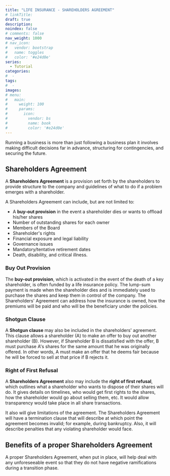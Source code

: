 ```yaml
---
title: "LIFE INSURANCE - SHAREHOLDERS AGREEMENT"
# linkTitle:
draft: true
description: 
noindex: false
# comments: false
nav_weight: 1000
# nav_icon:
#   vendor: bootstrap
#   name: toggles
#   color: '#e24d0e'
series:
  - Tutorial
categories:
#  - 
tags:
#  - 
images:
# menu:
#   main:
#     weight: 100
#     params:
#       icon:
#         vendor: bs
#         name: book
#         color: '#e24d0e'
---
```


Running a business is more than just following a business plan it involves making difficult decisions far in advance, structuring for contingencies, and securing the future.

<!--more-->
## Shareholders Agreement

A **Shareholders Agreement** is a provision set forth by the shareholders to provide structure to the company and guidelines of what to do if a problem emerges with a shareholder.

A Shareholders Agreement can include, but are not limited to:

- A **buy-out provision** in the event a shareholder dies or wants to offload his/her shares
- Number of outstanding shares for each owner
- Members of the Board
- Shareholder's rights
- Financial exposure and legal liability
- Governance issues
- Mandatory/tentative retirement dates
- Death, disability, and critical illness.

### Buy Out Provision

The **buy-out provision**, which is activated in the event of the death of a key shareholder, is often funded by a life insurance policy.  The lump-sum payment is made when the shareholder dies and is immediately used to purchase the shares and keep them in control of the company.  The Shareholders' Agreement can address how the insurance is owned, how the premiums will be paid and who will be the beneficiary under the policies.

### Shotgun Clause

A **Shotgun clause** may also be included in the shareholders' agreement.  This clause allows a shareholder (A) to make an offer to buy out another shareholder (B).  However, if Shareholder B is dissatisfied with the offer, B must purchase A's shares for the same amount that he was originally offered.  In other words, A must make an offer that he deems fair because he will be forced to sell at that price if B rejects it.

### Right of First Refusal

A **Shareholders Agreement** also may include the **right of first refusal**, which outlines what a shareholder who wants to dispose of their shares will do.  It gives details on timelines, who would get first rights to the shares, how the shareholder would go about selling them, etc.  It would allow transparency would take place in all share transactions.

It also will give limitations of the agreement.  The Shareholders Agreement will have a termination clause that will describe at which point the agreement becomes invalid; for example, during bankruptcy.  Also, it will describe penalties that any violating shareholder would face.

## Benefits of a proper Shareholders Agreement
A proper Shareholders Agreement, when put in place, will help deal with any unforeseeable event so that they do not have negative ramifications during a transition phase.
